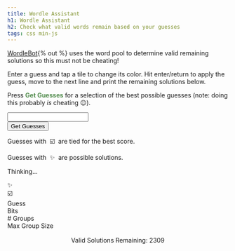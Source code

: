 ```yaml
---
title: Wordle Assistant
h1: Wordle Assistant
h2: Check what valid words remain based on your guesses
tags: css min-js
---
```

[WordleBot](https://www.nytimes.com/interactive/2022/upshot/wordle-bot.html){% out %} uses the word pool to determine valid remaining solutions so this must not be cheating!

Enter a guess and tap a tile to change its color. Hit enter/return to apply the guess, move to the next line and print the remaining solutions below.

Press <span style="color:#538d4e;">**Get Guesses**</span> for a selection of the best possible guesses (note: doing this probably *is* cheating 😉).

<div class="grid">
  <div class="tile" data-guess-status="1"></div>
  <div class="tile" data-guess-status="1"></div>
  <div class="tile" data-guess-status="1"></div>
  <div class="tile" data-guess-status="1"></div>
  <div class="tile" data-guess-status="1"></div>
  <div class="tile"></div>
  <div class="tile"></div>
  <div class="tile"></div>
  <div class="tile"></div>
  <div class="tile"></div>
  <div class="tile"></div>
  <div class="tile"></div>
  <div class="tile"></div>
  <div class="tile"></div>
  <div class="tile"></div>
  <div class="tile"></div>
  <div class="tile"></div>
  <div class="tile"></div>
  <div class="tile"></div>
  <div class="tile"></div>
  <div class="tile"></div>
  <div class="tile"></div>
  <div class="tile"></div>
  <div class="tile"></div>
  <div class="tile"></div>
</div>

<input type="text" class="dummy" id="dummy">

<div class="button-container">
  <button onclick="requestNewGuesses()">Get Guesses</button>
</div>
<div id="footnotes" class="center-text small-text hidden">
  <p>Guesses with &nbsp;☑️&nbsp; are tied for the best score.</p>
  <p>Guesses with &nbsp;✨&nbsp; are possible solutions.</p>
</div>
<div id="thinking" class="center-text hidden"><p>Thinking...</p></div>
<div id="guess-header" class="guess-header hidden">
  <div>✨</div>
  <div>☑️</div>
  <div>Guess</div>
  <div class="smallish-text">Bits</div>
  <div class="smallish-text"># Groups</div>
  <div class="smallish-text">Max Group Size</div>
</div>
<div class="word-list" id="guess-list"></div>

<p id="remaining" style="text-align: center; margin-top: 1rem;">Valid Solutions Remaining: 2309</p>
<div class="word-list" id="solution-list"></div>